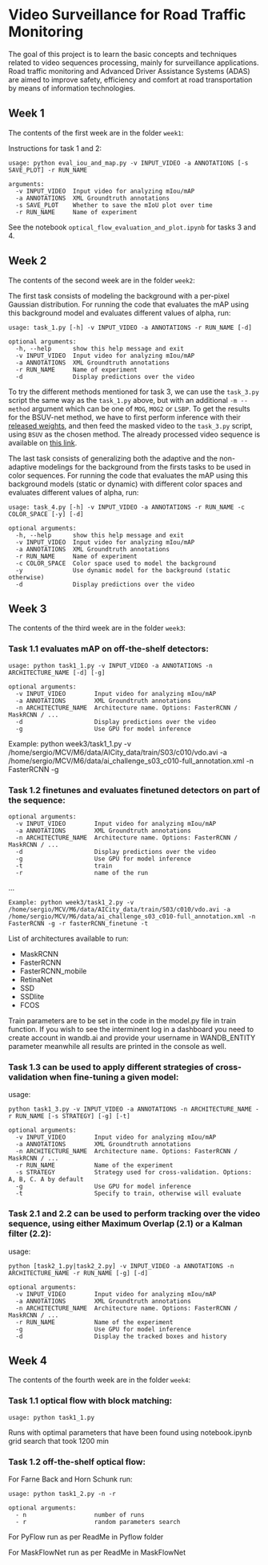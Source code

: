 # Video Surveillance for Road Traffic Monitoring

The goal of this project is to learn the basic concepts and techniques related to video sequences processing, mainly for surveillance applications. Road traffic monitoring and Advanced Driver Assistance Systems (ADAS) are aimed to improve safety, efficiency and comfort at road transportation by means of information technologies.

## Week 1

The contents of the first week are in the folder `week1`:

Instructions for task 1 and 2:
```
usage: python eval_iou_and_map.py -v INPUT_VIDEO -a ANNOTATIONS [-s SAVE_PLOT] -r RUN_NAME

arguments:
  -v INPUT_VIDEO  Input video for analyzing mIou/mAP
  -a ANNOTATIONS  XML Groundtruth annotations
  -s SAVE_PLOT    Whether to save the mIoU plot over time
  -r RUN_NAME     Name of experiment
```

See the notebook `optical_flow_evaluation_and_plot.ipynb` for tasks 3 and 4.

## Week 2
The contents of the second week are in the folder `week2`:

The first task consists of modeling the background with a per-pixel Gaussian distribution. For running the code that evaluates the mAP using this background model and evaluates different values of alpha, run:
```
usage: task_1.py [-h] -v INPUT_VIDEO -a ANNOTATIONS -r RUN_NAME [-d]

optional arguments:
  -h, --help      show this help message and exit
  -v INPUT_VIDEO  Input video for analyzing mIou/mAP
  -a ANNOTATIONS  XML Groundtruth annotations
  -r RUN_NAME     Name of experiment
  -d              Display predictions over the video
```

To try the different methods mentioned for task 3, we can use the `task_3.py` script the same way as the `task_1.py` above, but with an additional `-m --method` argument which can be one of `MOG`, `MOG2` or `LSBP`.
To get the results for the BSUV-net method, we have to first perform inference with their [released weights](https://github.com/ozantezcan/BSUV-Net-inference), and then feed the masked video to the `task_3.py` script, using `BSUV` as the chosen method. The already processed video sequence is available on [this link](https://drive.google.com/file/d/1xGEcGX39hYitts1rpiXmCX9tV132zeJv/view?usp=sharing).

The last task consists of generalizing both the adaptive and the non-adaptive modelings for the background from the firsts tasks to be used in color sequences. For running the code that evaluates the mAP using this background models (static or dynamic) with different color spaces and evaluates different values of alpha, run:
```
usage: task_4.py [-h] -v INPUT_VIDEO -a ANNOTATIONS -r RUN_NAME -c COLOR_SPACE [-y] [-d]

optional arguments:
  -h, --help      show this help message and exit
  -v INPUT_VIDEO  Input video for analyzing mIou/mAP
  -a ANNOTATIONS  XML Groundtruth annotations
  -r RUN_NAME     Name of experiment
  -c COLOR_SPACE  Color space used to model the background
  -y              Use dynamic model for the background (static otherwise)
  -d              Display predictions over the video
```

## Week 3
The contents of the third week are in the folder `week3`:

### Task 1.1 evaluates mAP on off-the-shelf detectors:
```
usage: python task1_1.py -v INPUT_VIDEO -a ANNOTATIONS -n ARCHITECTURE_NAME [-d] [-g]

optional arguments:
  -v INPUT_VIDEO        Input video for analyzing mIou/mAP
  -a ANNOTATIONS        XML Groundtruth annotations
  -n ARCHITECTURE_NAME  Architecture name. Options: FasterRCNN / MaskRCNN / ...
  -d                    Display predictions over the video
  -g                    Use GPU for model inference
```
Example: python week3/task1_1.py -v /home/sergio/MCV/M6/data/AICity_data/train/S03/c010/vdo.avi -a /home/sergio/MCV/M6/data/ai_challenge_s03_c010-full_annotation.xml -n FasterRCNN -g

### Task 1.2 finetunes and evaluates finetuned detectors on part of the sequence:
```
optional arguments:
  -v INPUT_VIDEO        Input video for analyzing mIou/mAP
  -a ANNOTATIONS        XML Groundtruth annotations
  -n ARCHITECTURE_NAME  Architecture name. Options: FasterRCNN / MaskRCNN / ...
  -d                    Display predictions over the video
  -g                    Use GPU for model inference
  -t                    train
  -r                    name of the run
```
...
```
Example: python week3/task1_2.py -v /home/sergio/MCV/M6/data/AICity_data/train/S03/c010/vdo.avi -a /home/sergio/MCV/M6/data/ai_challenge_s03_c010-full_annotation.xml -n FasterRCNN -g -r fasterRCNN_finetune -t
```

List of architectures available to run:
- MaskRCNN
- FasterRCNN
- FasterRCNN_mobile
- RetinaNet
- SSD
- SSDlite
- FCOS

Train parameters are to be set in the code in the model.py file in train function.
If you wish to see the interminent log in a dashboard you need to create account in wandb.ai and provide your username in WANDB_ENTITY parameter meanwhile all results are printed in the console as well.

### Task 1.3 can be used to apply different strategies of cross-validation when fine-tuning a given model:

usage: 
```
python task1_3.py -v INPUT_VIDEO -a ANNOTATIONS -n ARCHITECTURE_NAME -r RUN_NAME [-s STRATEGY] [-g] [-t]

optional arguments:
  -v INPUT_VIDEO        Input video for analyzing mIou/mAP
  -a ANNOTATIONS        XML Groundtruth annotations
  -n ARCHITECTURE_NAME  Architecture name. Options: FasterRCNN / MaskRCNN / ...
  -r RUN_NAME           Name of the experiment
  -s STRATEGY           Strategy used for cross-validation. Options: A, B, C. A by default
  -g                    Use GPU for model inference
  -t                    Specify to train, otherwise will evaluate
```

### Task 2.1 and 2.2 can be used to perform tracking over the video sequence, using either Maximum Overlap (2.1) or a Kalman filter (2.2):

usage: 
```
python [task2_1.py|task2_2.py] -v INPUT_VIDEO -a ANNOTATIONS -n ARCHITECTURE_NAME -r RUN_NAME [-g] [-d]

optional arguments:
  -v INPUT_VIDEO        Input video for analyzing mIou/mAP
  -a ANNOTATIONS        XML Groundtruth annotations
  -n ARCHITECTURE_NAME  Architecture name. Options: FasterRCNN / MaskRCNN / ...
  -r RUN_NAME           Name of the experiment
  -g                    Use GPU for model inference
  -d                    Display the tracked boxes and history
```

## Week 4
The contents of the fourth week are in the folder `week4`:


### Task 1.1 optical flow with block matching:
```
usage: python task1_1.py
```
Runs with optimal parameters that have been found using notebook.ipynb grid search that took 1200 min

### Task 1.2 off-the-shelf optical flow:
For Farne Back and Horn Schunk run:

```
usage: python task1_2.py -n -r

optional arguments:
  - n                   number of runs
  - r                   random parameters search
```

For PyFlow run as per ReadMe in Pyflow folder

For MaskFlowNet run as per ReadMe in MaskFlowNet